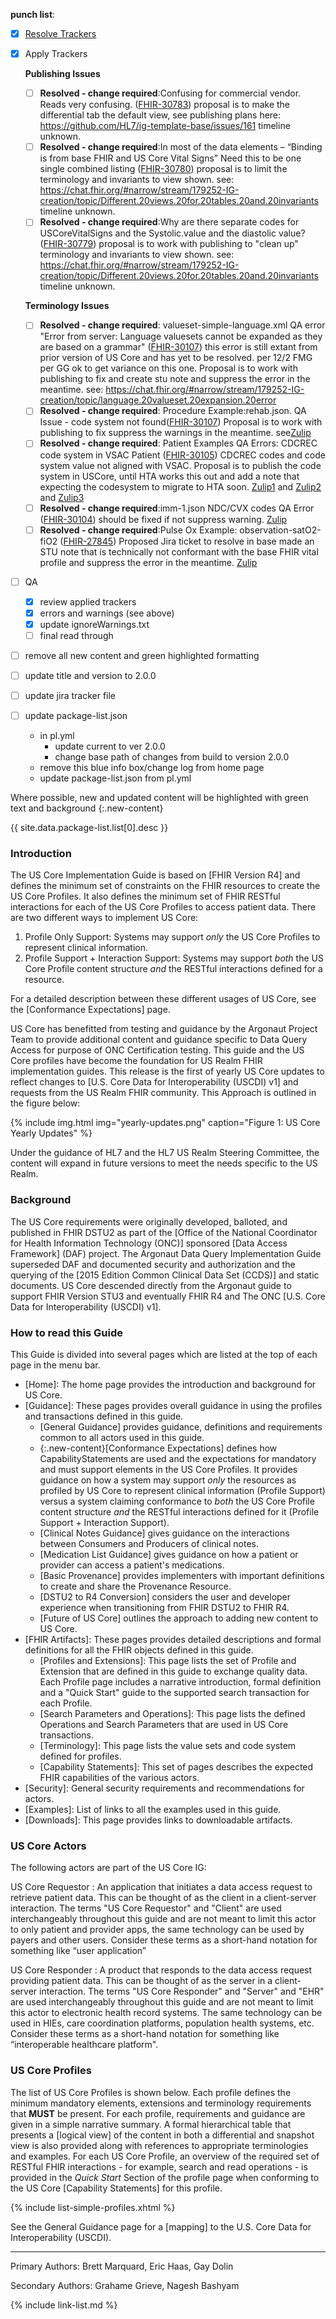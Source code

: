 <div markdown="1" class="bg-info">



**punch list**:

- [X] [Resolve Trackers](https://jira.hl7.org/secure/Dashboard.jspa?selectPageId=12001)
- [X] Apply Trackers

    **Publishing Issues**
    - [ ] **Resolved - change required**:Confusing for commercial vendor.  Reads very confusing. ([FHIR-30783](https://jira.hl7.org/browse/FHIR-30783)) proposal is to make the differential tab the default view, see publishing plans here:  https://github.com/HL7/ig-template-base/issues/161  timeline unknown.
    - [ ] **Resolved - change required**:In most of the data elements – “Binding is from base FHIR and US Core Vital Signs”  Need this to be one single combined listing ([FHIR-30780](https://jira.hl7.org/browse/FHIR-30780)) proposal is to limit the terminology and invariants to view shown. see: https://chat.fhir.org/#narrow/stream/179252-IG-creation/topic/Different.20views.20for.20tables.20and.20invariants timeline unknown.
    - [ ] **Resolved - change required**:Why are there separate codes for USCoreVitalSigns and the Systolic.value and the diastolic value? ([FHIR-30779](https://jira.hl7.org/browse/FHIR-30779)) proposal is to work with publishing to "clean up" terminology and invariants to view shown. see: https://chat.fhir.org/#narrow/stream/179252-IG-creation/topic/Different.20views.20for.20tables.20and.20invariants timeline unknown.

    **Terminology Issues**

    - [ ] **Resolved - change required**: valueset-simple-language.xml QA error "Error from server: Language valuesets cannot be expanded as they are based on a grammar" ([FHIR-30107](https://jira.hl7.org/browse/FHIR-30107)) this error is still extant from prior version of US Core and has yet to be resolved. per 12/2 FMG per GG ok to get variance on this one. Proposal is to work with publishing to fix and create stu note and suppress the error in the meantime.   see:  https://chat.fhir.org/#narrow/stream/179252-IG-creation/topic/language.20valueset.20expansion.20error
    - [ ] **Resolved - change required**: Procedure Example:rehab.json. QA Issue - code system not found([FHIR-30107](https://jira.hl7.org/browse/FHIR-30107)) Proposal is to work with publishing to fix suppress the warnings in the meantime. see[Zulip](https://chat.fhir.org/#narrow/stream/179252-IG-creation/topic/US.20core.20procedure.20example.20error)
    - [ ] **Resolved - change required**: Patient Examples QA Errors: CDCREC code system in VSAC Patient ([FHIR-30105](https://jira.hl7.org/browse/FHIR-30105)) CDCREC codes and code system value not aligned with VSAC. Proposal is to publish the code system in USCore, until HTA works this out and add a note that expecting the codesystem to migrate to HTA soon. [Zulip1](https://chat.fhir.org/#narrow/stream/179252-IG-creation/topic/cdcrec.20code.20errors.20in.20US.20Core) and [Zulip2](https://chat.fhir.org/#narrow/stream/179252-IG-creation/topic/Race.20Code.20System) and [Zulip3](https://chat.fhir.org/#narrow/stream/179202-terminology/topic/US.20CDCREC.20codessystems.20in.20HTA)
    - [ ] **Resolved - change required**:imm-1.json NDC/CVX codes QA Error ([FHIR-30104](https://jira.hl7.org/browse/FHIR-30104)) should be fixed if not suppress warning. [Zulip](https://chat.fhir.org/#narrow/stream/179252-IG-creation/topic/CVX.20and.20NDC.20warnings.20in.20US.20Core)
    - [ ] **Resolved - change required**:Pulse Ox Example: observation-satO2-fiO2 ([FHIR-27845](https://jira.hl7.org/browse/FHIR-27845)) Proposed Jira ticket to resolve in base made an STU note that is technically not conformant with the base FHIR vital profile and suppress the error in the meantime. [Zulip](https://chat.fhir.org/#narrow/stream/179252-IG-creation/topic/US.20Core.20QA.20Issue.20.233-.20nasty.20profiling.20error)
- [ ] QA
     - [X] review applied trackers
     - [X] errors and warnings  (see above)
     - [X] update ignoreWarnings.txt
     - [ ] final read through
- [ ] remove all new content and green highlighted formatting
- [ ] update title and version to 2.0.0
- [ ] update jira tracker file
- [ ] update package-list.json
     - in pl.yml
        - update current to ver 2.0.0
        - change base path of changes from build to version 2.0.0
    - remove this blue info box/change log from home page
    - update package-list.json from pl.yml

Where possible, new and updated content will be highlighted with green text and background
{:.new-content}

{{ site.data.package-list.list[0].desc }}

</div>

### Introduction
<div class='new-content' markdown='1'>

The US Core Implementation Guide is based on [FHIR Version R4] and defines the minimum set of constraints on the FHIR resources to create the US Core Profiles. It also defines the minimum set of FHIR RESTful interactions for each of the US Core Profiles to access patient data. There are two different ways to implement US Core:
1. Profile Only Support: Systems may support *only* the US Core Profiles to represent clinical information.
1. Profile Support + Interaction Support: Systems may support *both* the US Core Profile content structure *and* the RESTful interactions defined for a resource.

For a detailed description between these different usages of US Core, see the [Conformance Expectations] page.

US Core has benefitted from testing and guidance by the Argonaut Project Team to provide additional content and guidance specific to Data Query Access for purpose of ONC Certification testing.  This guide and the US Core profiles have become the foundation for US Realm FHIR implementation guides.  This release is the first of yearly US Core updates to reflect changes to [U.S. Core Data for Interoperability (USCDI) v1] and requests from the US Realm FHIR community.  This Approach is outlined in the figure below:

{% include img.html img="yearly-updates.png" caption="Figure 1: US Core Yearly Updates" %}

Under the guidance of HL7 and the HL7 US Realm Steering Committee, the content will expand in future versions to meet the needs specific to the US Realm.

### Background

The US Core requirements were originally developed, balloted, and published in FHIR DSTU2 as part of the [Office of the National Coordinator for Health Information Technology (ONC)] sponsored [Data Access Framework] (DAF) project. The Argonaut Data Query Implementation Guide superseded DAF and documented security and authorization and the querying of the [2015 Edition Common Clinical Data Set (CCDS)] and static documents.  US Core descended directly from the Argonaut guide to support FHIR Version STU3 and eventually FHIR R4 and The ONC [U.S. Core Data for Interoperability (USCDI) v1].
</div>

### How to read this Guide

This Guide is divided into several pages which are listed at the top of each page in the menu bar.

- [Home]\: The home page provides the introduction and background for US Core.
- [Guidance]\: These pages provides overall guidance in using the profiles and transactions defined in this guide.
  - [General Guidance] provides guidance, definitions and requirements common to all actors used in this guide.
  - {:.new-content}[Conformance Expectations] defines how CapabilityStatements are used and the expectations for mandatory and must support elements in the US Core Profiles. It provides guidance on how a system may support *only* the resources as profiled by US Core to represent clinical information (Profile Support) versus a system claiming conformance to *both* the US Core Profile content structure *and* the RESTful interactions defined for it (Profile Support + Interaction Support).
  - [Clinical Notes Guidance] gives guidance on the interactions between Consumers and Producers of clinical notes.
  - [Medication List Guidance] gives guidance on how a patient or provider can access a patient's medications.
  - [Basic Provenance] provides implementers with important definitions to create and share the Provenance Resource.
  - [DSTU2 to R4 Conversion] considers the user and developer experience when transitioning from FHIR DSTU2 to FHIR R4.
  - [Future of US Core] outlines the approach to adding new content to US Core.
- [FHIR Artifacts]\: These pages provides detailed descriptions and formal definitions for all the FHIR objects defined in this guide.
  - [Profiles and Extensions]\: This page lists the set of Profile and Extension that are defined in this guide to exchange quality data. Each Profile page includes a narrative introduction, formal definition and a "Quick Start" guide to the supported search transaction for each  Profile.
  - [Search Parameters and Operations]\: This page lists the  defined Operations and Search Parameters that are used in US Core transactions.
  - [Terminology]\: This page lists the value sets and code system defined for  profiles.
  - [Capability Statements]\: This set of pages describes the expected FHIR capabilities of the various  actors.
- [Security]\: General security requirements and recommendations for  actors.
- [Examples]\: List of links to all the examples used in this guide.
- [Downloads]\: This page provides links to downloadable artifacts.



### US Core Actors

The following actors are part of the US Core IG:

<div class="bg-success" markdown="1">
US Core Requestor
: An application that initiates a data access request to retrieve patient data. This can be thought of as the client in a client-server interaction. The terms "US Core Requestor" and "Client" are used interchangeably throughout this guide and are not meant to limit this actor to only patient and provider apps, the same technology can be used by payers and other users. Consider these terms as a short-hand notation for something like “user application”

US Core Responder
: A product that responds to the data access request providing patient data. This can be thought of as the server in a client-server interaction. The terms "US Core Responder" and "Server" and "EHR" are used interchangeably throughout this guide and are not meant to limit this actor to electronic health record systems.  The same technology can be used in HIEs, care coordination platforms, population health systems, etc. Consider these terms as a short-hand notation for something like “interoperable healthcare platform".
</div>

### US Core Profiles

The list of US Core Profiles is shown below.  Each profile defines the minimum mandatory elements, extensions and terminology requirements that **MUST** be present. For each profile, requirements and guidance are given in a simple narrative summary. A formal hierarchical table that presents a [logical view] of the content in both a differential and snapshot view is also provided along with references to appropriate terminologies and examples.  For each US Core Profile, an overview of the required set of RESTful FHIR interactions - for example, search and read operations - is provided in the *Quick Start* Section of the profile page <span class="bg-success">when conforming to the US Core [Capability Statements]</span> for this profile.

{% include list-simple-profiles.xhtml %}

See the General Guidance page for a [mapping] to the U.S. Core Data for Interoperability (USCDI).

----


Primary Authors: Brett Marquard, Eric Haas, Gay Dolin

Secondary Authors: Grahame Grieve, Nagesh Bashyam

{% include link-list.md %}
